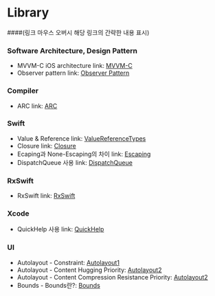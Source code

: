 # Library
####(링크 마우스 오버시 해당 링크의 간략한 내용 표시)

### Software Architecture, Design Pattern
- MVVM-C iOS architecture link: [MVVM-C]  
- Observer pattern link: [Observer Pattern]

[MVVM-C]: https://github.com/jaeminKim0523/Library/blob/main/Software/MVVM-C.md "MVVM-C 아키텍처에 대하여 설명한 글이며, Model View ViewModel과 서로의 역할 분배 등에 대해여 작성하였다."
[Observer Pattern]: https://github.com/jaeminKim0523/Library/blob/main/Software/ObserverPattern.md "Observer 패턴에 대하여 설명한 글이며, 목차는 기본 개념, Observer, Subject, 마무리이다."  

### Compiler
- ARC link: [ARC]  

[ARC]: https://github.com/jaeminKim0523/Library/blob/main/Compiler/ARC.md "Swift의 Automatic Reference Counting에 대해여 설명한 글이며, ARC의 개념을 설명하고 메모리 관리를 위한 strong, weak, unowned 3가지 참조 방식에 대하여 설명했다."

### Swift
- Value & Reference link: [ValueReferenceTypes]
- Closure link: [Closure]
- Ecaping과 None-Escaping의 차이 link: [Escaping]  
- DispatchQueue 사용 link: [DispatchQueue]  

[ValueReferenceTypes]: https://github.com/jaeminKim0523/Library/blob/main/Swift/ValueReferenceTypes.md "Value(struct, enum, protocol 등)와 Reference(class 등) 타입에 대한 설명과 각 타입의 종류, 그리고 해당 타입들이 관리되는 방식과 자세한 설명을 했다."
[Closure]: https://github.com/jaeminKim0523/Library/blob/main/Swift/Closure.md "Closure의 심화 내용을 작성하였다. ecaping closure를 사용하기전에 참고하면 좋을 것 같다."
[Escaping]: https://github.com/jaeminKim0523/Library/blob/main/Swift/Escaping.md "비동기 Closure인 escaping closure를 설명한 글이다."
[DispatchQueue]: https://github.com/jaeminKim0523/Library/blob/main/Swift/DispatchQueue.md "DispatchQueue에 대하여 설명한 글이다. DispatchQueue의 특징에 대하여 설명을 하고 Queue가 어떻게 작동하는지, 어떤 종류의 Queue를 사용하는지를 알아보고 Queue에 쌓인 작업의 중요도에 따른 작업 순서와 동기, 비동기에 대한 설명을 작성하였다."

### RxSwift
- RxSwift link: [RxSwift]

[RxSwift]: https://github.com/jaeminKim0523/Library/tree/main/RxSwift "RxSwift를 공부하며 정리하였다. 주로 RxSwift의 메소드들과 오퍼레이터들을 작성하였다."

### Xcode
- QuickHelp 사용 link: [QuickHelp]  

[QuickHelp]: https://github.com/jaeminKim0523/Library/blob/main/Xcode/QuickHelp.md "Github에 마크다운이 있다면, Xcode에는 QuickHelp가 있다. QuickHelp를 이용하여 주석을 작성하고 꾸미는 방법을 설명해보았다."

### UI
- Autolayout - Constraint: [Autolayout1]  
- Autolayout - Content Hugging Priority: [Autolayout2]
- Autolayout - Content Compression Resistance Priority: [Autolayout2]
- Bounds - Bounds란?: [Bounds]

[Autolayout1]: https://github.com/jaeminKim0523/Library/blob/main/UI/Autolayout1.md "Autolayout1에서는 Constraint를 이용하여 Autolayout을 잡는 방법을 간단하게 설명하였다."  
[Autolayout2]: https://github.com/jaeminKim0523/Library/blob/main/UI/Autolayout2.md "Autolayout2에서는 Content Hugging Priority를 이용하여 콘텐츠의 중요도에 따라 중요도가 떨어지는 UI의 너비를 조정하게 하는 방법을 설명하였다."
[Autolayout3]: https://github.com/jaeminKim0523/Library/blob/main/UI/Autolayout3.md "Autolayout3에서는 Content Compression Resistance Priority를 이용하여 콘텐츠의 중요도에 따라 더 중요한 콘텐츠의 너비에 UI를 맞추고 중요도가 떨어지는 UI의 너비를 좁아지게 조정하는 방법의 Autolayout을 설명하였다."
[Bounds]: https://github.com/jaeminKim0523/Library/blob/main/UI/Bounds.md "Bounds의 값들이 어떻게 작동하고 필요의 이유와 사용하고 있는 곳을 설명하였다."
